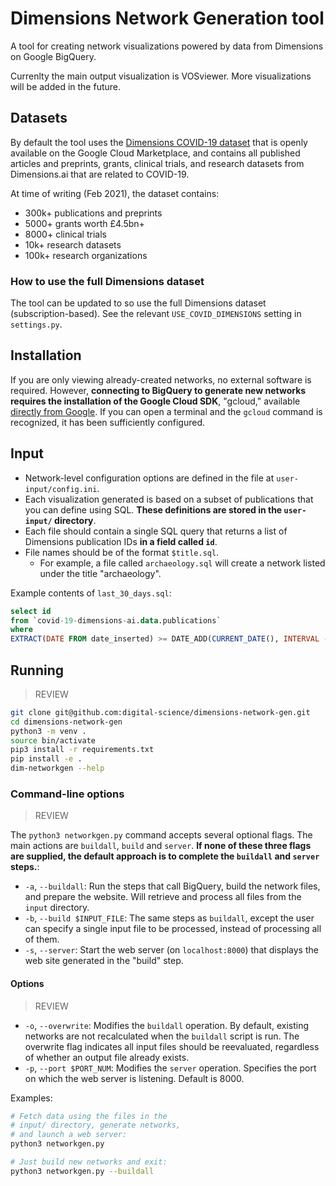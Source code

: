 # Dimensions Network Generation tool

A tool for creating network visualizations powered by data from Dimensions on Google BigQuery. 

Currenlty the main output visualization is VOSviewer. More visualizations will be added in the future.

## Datasets

By default the tool uses the [Dimensions COVID-19 dataset](https://console.cloud.google.com/marketplace/product/digitalscience-public/covid-19-dataset-dimensions) that is openly available on the Google Cloud Marketplace, and contains all published articles and preprints, grants, clinical trials, and research datasets from Dimensions.ai that are related to COVID-19.

At time of writing (Feb 2021), the dataset contains:

* 300k+ publications and preprints
* 5000+ grants worth £4.5bn+
* 8000+ clinical trials
* 10k+ research datasets
* 100k+ research organizations

### How to use the full Dimensions dataset

The tool can be updated to so use the full Dimensions dataset (subscription-based). See the relevant `USE_COVID_DIMENSIONS` setting in `settings.py`. 


## Installation

If you are only viewing already-created networks, no external software is required. However, **connecting to BigQuery to generate new networks requires the installation of the Google Cloud SDK**, "gcloud," available [directly from Google](https://cloud.google.com/sdk/docs/install). If you can open a terminal and the `gcloud` command is recognized, it has been sufficiently configured.

## Input

* Network-level configuration options are defined in the file at `user-input/config.ini`.
* Each visualization generated is based on a subset of publications that you can define using SQL. **These definitions are stored in the `user-input/` directory**.
* Each file should contain a single SQL query that returns a list of Dimensions publication IDs **in a field called `id`**.
* File names should be of the format `$title.sql`.
  * For example, a file called `archaeology.sql` will create a network listed under the title "archaeology".

Example contents of `last_30_days.sql`:

```sql
select id
from `covid-19-dimensions-ai.data.publications`
where 
EXTRACT(DATE FROM date_inserted) >= DATE_ADD(CURRENT_DATE(), INTERVAL -30 DAY)
```

## Running

> REVIEW

```sh
git clone git@github.com:digital-science/dimensions-network-gen.git
cd dimensions-network-gen
python3 -m venv .
source bin/activate
pip3 install -r requirements.txt
pip install -e .
dim-networkgen --help
```

### Command-line options

> REVIEW

The `python3 networkgen.py` command accepts several optional flags. The main actions are `buildall`, `build` and `server`. **If none of these three flags are supplied, the default approach is to complete the `buildall` and `server` steps.**:

* `-a`, `--buildall`: Run the steps that call BigQuery, build the network files, and prepare the website. Will retrieve and process all files from the `input` directory.
* `-b`, `--build $INPUT_FILE`: The same steps as `buildall`, except the user can specify a single input file to be processed, instead of processing all of them.
* `-s`, `--server`: Start the web server (on `localhost:8000`) that displays the web site generated in the "build" step.

#### Options

> REVIEW

* `-o`, `--overwrite`: Modifies the `buildall` operation. By default, existing networks are not recalculated when the `buildall` script is run. The overwrite flag indicates all input files should be reevaluated, regardless of whether an output file already exists.
* `-p`, `--port $PORT_NUM`: Modifies the `server` operation. Specifies the port on which the web server is listening. Default is 8000.

Examples:

```sh
# Fetch data using the files in the
# input/ directory, generate networks,
# and launch a web server:
python3 networkgen.py

# Just build new networks and exit:
python3 networkgen.py --buildall
```

